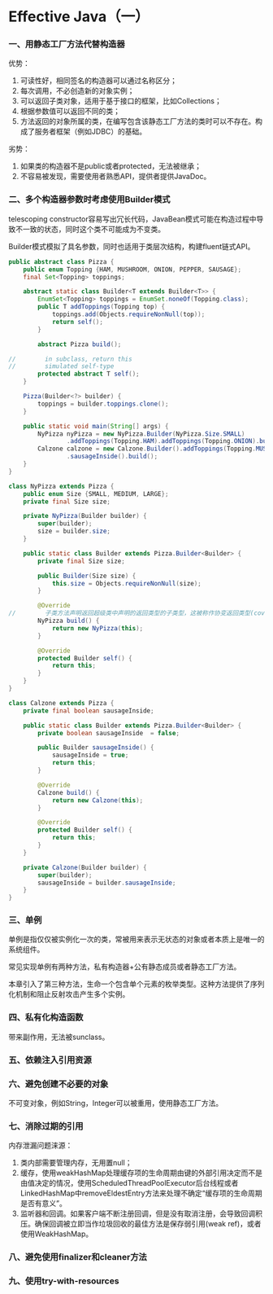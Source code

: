 # Effective Java（一）

### 一、用静态工厂方法代替构造器

优势：

1. 可读性好，相同签名的构造器可以通过名称区分；
2. 每次调用，不必创造新的对象实例；
3. 可以返回子类对象，适用于基于接口的框架，比如Collections；
4. 根据参数值可以返回不同的类；
5. 方法返回的对象所属的类，在编写包含该静态工厂方法的类时可以不存在。构成了服务者框架（例如JDBC）的基础。

劣势：

1. 如果类的构造器不是public或者protected，无法被继承；
2. 不容易被发现，需要使用者熟悉API，提供者提供JavaDoc。

### 二、多个构造器参数时考虑使用Builder模式

telescoping constructor容易写出冗长代码，JavaBean模式可能在构造过程中导致不一致的状态，同时这个类不可能成为不变类。

Builder模式模拟了具名参数，同时也适用于类层次结构，构建fluent链式API。

```java
public abstract class Pizza {
    public enum Topping {HAM, MUSHROOM, ONION, PEPPER, SAUSAGE};
    final Set<Topping> toppings;

    abstract static class Builder<T extends Builder<T>> {
        EnumSet<Topping> toppings = EnumSet.noneOf(Topping.class);
        public T addToppings(Topping top) {
            toppings.add(Objects.requireNonNull(top));
            return self();
        }

        abstract Pizza build();

//        in subclass, return this
//        simulated self-type
        protected abstract T self();
    }

    Pizza(Builder<?> builder) {
        toppings = builder.toppings.clone();
    }

    public static void main(String[] args) {
        NyPizza nyPizza = new NyPizza.Builder(NyPizza.Size.SMALL)
                .addToppings(Topping.HAM).addToppings(Topping.ONION).build();
        Calzone calzone = new Calzone.Builder().addToppings(Topping.MUSHROOM)
                .sausageInside().build();
    }
}

class NyPizza extends Pizza {
    public enum Size {SMALL, MEDIUM, LARGE};
    private final Size size;

    private NyPizza(Builder builder) {
        super(builder);
        size = builder.size;
    }

    public static class Builder extends Pizza.Builder<Builder> {
        private final Size size;

        public Builder(Size size) {
            this.size = Objects.requireNonNull(size);
        }

        @Override
//        子类方法声明返回超级类中声明的返回类型的子类型，这被称作协变返回类型(covariant return type ）。
        NyPizza build() {
            return new NyPizza(this);
        }

        @Override
        protected Builder self() {
            return this;
        }
    }
}

class Calzone extends Pizza {
    private final boolean sausageInside;

    public static class Builder extends Pizza.Builder<Builder> {
        private boolean sausageInside  = false;

        public Builder sausageInside() {
            sausageInside = true;
            return this;
        }

        @Override
        Calzone build() {
            return new Calzone(this);
        }

        @Override
        protected Builder self() {
            return this;
        }
    }

    private Calzone(Builder builder) {
        super(builder);
        sausageInside = builder.sausageInside;
    }
}
```

### 三、单例

单例是指仅仅被实例化一次的类，常被用来表示无状态的对象或者本质上是唯一的系统组件。

常见实现单例有两种方法，私有构造器+公有静态成员或者静态工厂方法。

本章引入了第三种方法，生命一个包含单个元素的枚举类型。这种方法提供了序列化机制和阻止反射攻击产生多个实例。

### 四、私有化构造函数

带来副作用，无法被sunclass。

### 五、依赖注入引用资源

### 六、避免创建不必要的对象

不可变对象，例如String，Integer可以被重用，使用静态工厂方法。

### 七、消除过期的引用

内存泄漏问题涞源：

1. 类内部需要管理内存，无用置null；
2. 缓存，使用weakHashMap处理缓存项的生命周期由键的外部引用决定而不是由值决定的情况，使用ScheduledThreadPoolExecutor后台线程或者LinkedHashMap中removeEldestEntry方法来处理不确定“缓存项的生命周期是否有意义”。
3. 监听器和回调。如果客户端不断注册回调，但是没有取消注册，会导致回调积压。确保回调被立即当作垃圾回收的最佳方法是保存弱引用(weak ref)，或者使用WeakHashMap。

### 八、避免使用finalizer和cleaner方法

### 九、使用try-with-resources

